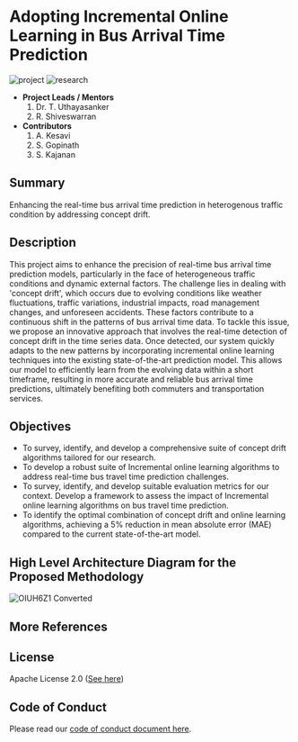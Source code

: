 # Adopting Incremental Online Learning in Bus Arrival Time Prediction

![project] ![research]

- <b>Project Leads / Mentors</b>
    1. Dr. T. Uthayasanker
    2. R. Shiveswarran
- <b>Contributors</b>
    1. A. Kesavi
    2. S. Gopinath
    3. S. Kajanan

## Summary

Enhancing the real-time bus arrival time prediction in heterogenous traffic condition by addressing concept drift.

## Description

This project aims to enhance the precision of real-time bus arrival time prediction models, particularly in the face of heterogeneous traffic conditions and dynamic external factors. The challenge lies in dealing with 'concept drift', which occurs due to evolving conditions like weather fluctuations, traffic variations, industrial impacts, road management changes, and unforeseen accidents. These factors contribute to a continuous shift in the patterns of bus arrival time data. To tackle this issue, we propose an innovative approach that involves the real-time detection of concept drift in the time series data. Once detected, our system quickly adapts to the new patterns by incorporating incremental online learning techniques into the existing state-of-the-art prediction model. This allows our model to efficiently learn from the evolving data within a short timeframe, resulting in more accurate and reliable bus arrival time predictions, ultimately benefiting both commuters and transportation services.

## Objectives
- To survey, identify, and develop a comprehensive suite of concept drift algorithms tailored for our research.
- To develop a robust suite of Incremental online learning algorithms to address real-time bus travel time prediction challenges.
- To survey, identify, and develop suitable evaluation metrics for our context. Develop a framework to assess the impact of Incremental online learning algorithms on bus travel time prediction.
- To identify the optimal combination of concept drift and online learning algorithms, achieving a 5% reduction in mean absolute error (MAE) compared to the current state-of-the-art model.

## High Level Architecture Diagram for the Proposed Methodology

![OIUH6Z1  Converted](https://github.com/aaivu/Incremental-Online-Learning-for-BAT-Prediction/assets/89178049/ce2fe60d-1dd5-4f89-87f4-0c91c985bd7b)


## More References

## License

Apache License 2.0 ([See here](https://github.com/aaivu/aaivu-introduction/blob/master/LICENSE))

## Code of Conduct

Please read our [code of conduct document here](https://github.com/aaivu/aaivu-introduction/blob/master/docs/code_of_conduct.md).

[project]: https://img.shields.io/badge/-Project-blue
[research]: https://img.shields.io/badge/-Research-yellowgreen
